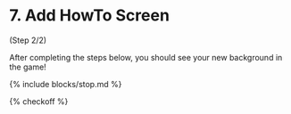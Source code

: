 # 7. Add HowTo Screen
(Step 2/2)

After completing the steps below, you should see your new background in the game!

{% include blocks/stop.md %}

{% checkoff %}
